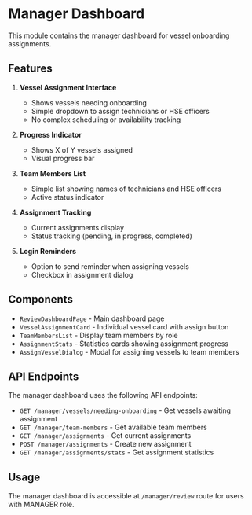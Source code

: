 # Manager Dashboard

This module contains the manager dashboard for vessel onboarding assignments.

## Features

1. **Vessel Assignment Interface**
   - Shows vessels needing onboarding
   - Simple dropdown to assign technicians or HSE officers
   - No complex scheduling or availability tracking

2. **Progress Indicator**
   - Shows X of Y vessels assigned
   - Visual progress bar

3. **Team Members List**
   - Simple list showing names of technicians and HSE officers
   - Active status indicator

4. **Assignment Tracking**
   - Current assignments display
   - Status tracking (pending, in progress, completed)

5. **Login Reminders**
   - Option to send reminder when assigning vessels
   - Checkbox in assignment dialog

## Components

- `ReviewDashboardPage` - Main dashboard page
- `VesselAssignmentCard` - Individual vessel card with assign button
- `TeamMembersList` - Display team members by role
- `AssignmentStats` - Statistics cards showing assignment progress
- `AssignVesselDialog` - Modal for assigning vessels to team members

## API Endpoints

The manager dashboard uses the following API endpoints:

- `GET /manager/vessels/needing-onboarding` - Get vessels awaiting assignment
- `GET /manager/team-members` - Get available team members
- `GET /manager/assignments` - Get current assignments
- `POST /manager/assignments` - Create new assignment
- `GET /manager/assignments/stats` - Get assignment statistics

## Usage

The manager dashboard is accessible at `/manager/review` route for users with MANAGER role.